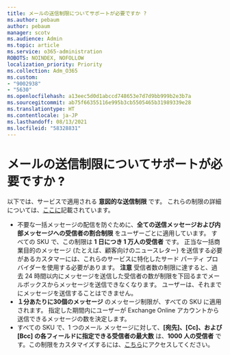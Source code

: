 ```yaml
---
title: メールの送信制限についてサポートが必要ですか ?
ms.author: pebaum
author: pebaum
manager: scotv
ms.audience: Admin
ms.topic: article
ms.service: o365-administration
ROBOTS: NOINDEX, NOFOLLOW
localization_priority: Priority
ms.collection: Adm_O365
ms.custom:
- "9002938"
- "5630"
ms.openlocfilehash: a13eec5d0d1abccd748653e7d7d9bb999b2e3b7a
ms.sourcegitcommit: ab75f66355116e995b3cb5505465b31989339e28
ms.translationtype: HT
ms.contentlocale: ja-JP
ms.lasthandoff: 08/13/2021
ms.locfileid: "58328831"
---
```

# <a name="need-help-with-email-sending-limits"></a>メールの送信制限についてサポートが必要ですか ?

以下では、サービスで適用される **意図的な送信制限** です。 これらの制限の詳細については、[ここに](https://docs.microsoft.com/office365/servicedescriptions/exchange-online-service-description/exchange-online-limits#receiving-and-sending-limits)記載されています。

- 不要な一括メッセージの配信を防ぐために、**全ての送信メッセージおよび内部メッセージへの受信者の割合制限** をユーザーごとに適用しています。 すべての SKU で、この制限は **1 日につき 1 万人の受信者** です。  正当な一括商業目的のメッセージ (たとえば、顧客向けのニュースレター) を送信する必要があるカスタマーには、これらのサービスに特化したサード パーティ プロバイダーを使用する必要があります。
    **注意** 受信者数の制限に達すると、過去 24 時間以内にメッセージを送信した受信者の数が制限を下回るまでメールボックスからメッセージを送信できなくなります。 ユーザーは、それまでにメッセージを送信することはできません。
- **１分あたりに30個のメッセージ** のメッセージ制限が、すべての SKU に適用されます。 指定した期間内にユーザーが Exchange Online アカウントから送信できるメッセージの数を決定します。
- すべての SKU で、1 つのメール メッセージに対して、**[宛先]、[Cc]、および [Bcc] の各フィールドに指定できる受信者の最大数** は、**1000 人の受信者** です。この制限をカスタマイズするには、[こちら](https://techcommunity.microsoft.com/t5/exchange-team-blog/customizable-recipient-limits-in-office-365/ba-p/1183228)にアクセスしてください。
